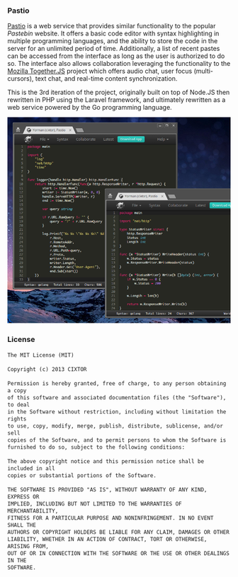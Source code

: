 ### Pastio

[Pastio](http://cixtor.com/pastio) is a web service that provides similar functionality to the popular _Pastebin_ website. It offers a basic code editor with syntax highlighting in multiple programming languages, and the ability to store the code in the server for an unlimited period of time. Additionally, a list of recent pastes can be accessed from the interface as long as the user is authorized to do so. The interface also allows collaboration leveraging the functionality to the [Mozilla Together.JS](https://togetherjs.com/) project which offers audio chat, user focus (multi-cursors), text chat, and real-time content synchronization.

This is the 3rd iteration of the project, originally built on top of Node.JS then rewritten in PHP using the Laravel framework, and ultimately rewritten as a web service powered by the Go programming language.

![Pastio Screenshot](screenshot.png)

### License

```
The MIT License (MIT)

Copyright (c) 2013 CIXTOR

Permission is hereby granted, free of charge, to any person obtaining a copy
of this software and associated documentation files (the "Software"), to deal
in the Software without restriction, including without limitation the rights
to use, copy, modify, merge, publish, distribute, sublicense, and/or sell
copies of the Software, and to permit persons to whom the Software is
furnished to do so, subject to the following conditions:

The above copyright notice and this permission notice shall be included in all
copies or substantial portions of the Software.

THE SOFTWARE IS PROVIDED "AS IS", WITHOUT WARRANTY OF ANY KIND, EXPRESS OR
IMPLIED, INCLUDING BUT NOT LIMITED TO THE WARRANTIES OF MERCHANTABILITY,
FITNESS FOR A PARTICULAR PURPOSE AND NONINFRINGEMENT. IN NO EVENT SHALL THE
AUTHORS OR COPYRIGHT HOLDERS BE LIABLE FOR ANY CLAIM, DAMAGES OR OTHER
LIABILITY, WHETHER IN AN ACTION OF CONTRACT, TORT OR OTHERWISE, ARISING FROM,
OUT OF OR IN CONNECTION WITH THE SOFTWARE OR THE USE OR OTHER DEALINGS IN THE
SOFTWARE.
```
